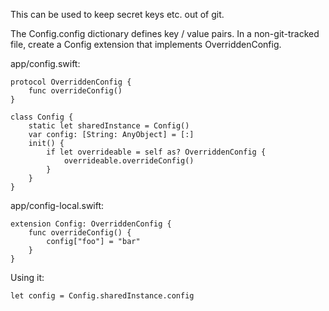 This can be used to keep secret keys etc. out of git.

The Config.config dictionary defines key / value pairs.
In a non-git-tracked file, create a Config extension that
implements OverriddenConfig.

app/config.swift:
```
protocol OverriddenConfig {
    func overrideConfig()
}

class Config {
    static let sharedInstance = Config()
    var config: [String: AnyObject] = [:]
    init() {
        if let overrideable = self as? OverriddenConfig {
            overrideable.overrideConfig()
        }
    }
}
```

app/config-local.swift:
```
extension Config: OverriddenConfig {
    func overrideConfig() {
        config["foo"] = "bar"
    }
}
```

Using it:
```
let config = Config.sharedInstance.config
```

